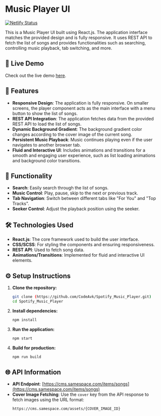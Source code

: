 # Music Player UI

[![Netlify Status](https://api.netlify.com/api/v1/badges/your-badge-id/deploy-status)](https://jazzy-mandazi-4601af.netlify.app/)

This is a Music Player UI built using React.js. The application interface matches the provided design and is fully responsive. It uses REST API to fetch the list of songs and provides functionalities such as searching, controlling music playback, tab switching, and more.

## 🚀 Live Demo

Check out the live demo [here](https://jazzy-mandazi-4601af.netlify.app/).

## 📑 Features

- **Responsive Design**: The application is fully responsive. On smaller screens, the player component acts as the main interface with a menu button to show the list of songs.
- **REST API Integration**: The application fetches data from the provided REST API to load the list of songs.
- **Dynamic Background Gradient**: The background gradient color changes according to the cover image of the current song.
- **Persistent Music Playback**: Music continues playing even if the user navigates to another browser tab.
- **Fluid and Interactive UI**: Includes animations and transitions for a smooth and engaging user experience, such as list loading animations and background color transitions.

## 🎯 Functionality

- **Search**: Easily search through the list of songs.
- **Music Control**: Play, pause, skip to the next or previous track.
- **Tab Navigation**: Switch between different tabs like "For You" and "Top Tracks".
- **Seeker Control**: Adjust the playback position using the seeker.

## 🛠️ Technologies Used

- **React.js**: The core framework used to build the user interface.
- **CSS/SCSS**: For styling the components and ensuring responsiveness.
- **REST API**: Used to fetch song data.
- **Animations/Transitions**: Implemented for fluid and interactive UI elements.

## ⚙️ Setup Instructions

1. **Clone the repository:**

    ```bash
    git clone (https://github.com/CodeAvk/Spotify_Music_Player.git)
    cd Spotify_Music_Player
    ```

2. **Install dependencies:**

    ```bash
    npm install
    ```

3. **Run the application:**

    ```bash
    npm start
    ```

4. **Build for production:**

    ```bash
    npm run build
    ```

## 🌐 API Information

- **API Endpoint**: [https://cms.samespace.com/items/songs](https://cms.samespace.com/items/songs)
- **Cover Image Fetching**: Use the `cover` key from the API response to fetch images using the URL format:
  ```plaintext
  https://cms.samespace.com/assets/{COVER_IMAGE_ID}
